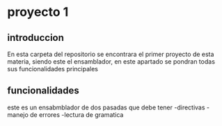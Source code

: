 # proyecto 1

## introduccion
En esta carpeta del repositorio se encontrara el primer proyecto de esta materia, siendo este el ensamblador, en este apartado se pondran todas sus funcionalidades principales
## funcionalidades
este es un ensabmblador de dos pasadas que debe tener 
-directivas
-manejo de errores
-lectura de gramatica